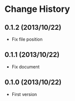 Change History
=================

## 0.1.2 (2013/10/22)

* Fix file position

## 0.1.1 (2013/10/22)

* Fix document

## 0.1.0 (2013/10/22)

* First version

